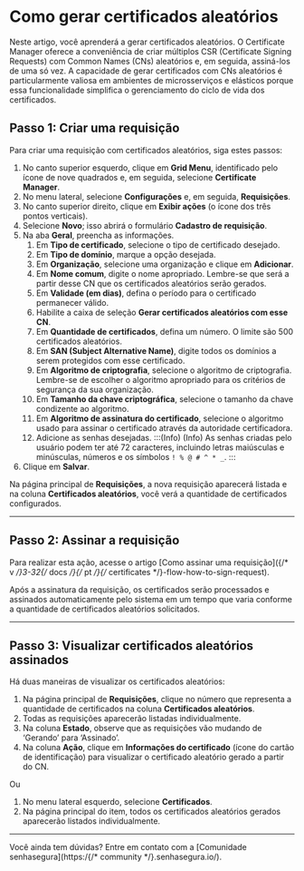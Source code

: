 # Como gerar certificados aleatórios

Neste artigo, você aprenderá a gerar certificados aleatórios. O Certificate Manager oferece a conveniência de criar múltiplos CSR (Certificate Signing Requests) com Common Names (CNs) aleatórios e, em seguida, assiná-los de uma só vez. A capacidade de gerar certificados com CNs aleatórios é particularmente valiosa em ambientes de microsserviços e elásticos porque essa funcionalidade simplifica o gerenciamento do ciclo de vida dos certificados.

## Passo 1: Criar uma requisição
Para criar uma requisição com certificados aleatórios, siga estes passos:

1. No canto superior esquerdo, clique em **Grid Menu**, identificado pelo ícone de nove quadrados e, em seguida, selecione **Certificate Manager**.
2. No menu lateral, selecione **Configurações** e, em seguida, **Requisições**.
3. No canto superior direito, clique em **Exibir ações** (o ícone dos três pontos verticais).
4. Selecione **Novo**; isso abrirá o formulário **Cadastro de requisição**.
5. Na aba **Geral**, preencha as informações.
    1. Em **Tipo de certificado**, selecione o tipo de certificado desejado.
    2. Em **Tipo de domínio**, marque a opção desejada.
    3. Em **Organização**, selecione uma organização e clique em **Adicionar**.
    4. Em **Nome comum**, digite o nome apropriado. Lembre-se que será a partir desse CN que os certificados aleatórios serão gerados. 
    5. Em **Validade (em dias)**, defina o período para o certificado permanecer válido.
    6. Habilite a caixa de seleção **Gerar certificados aleatórios com esse CN**.
    7. Em **Quantidade de certificados**, defina um número. O limite são 500 certificados aleatórios.
    8. Em **SAN (Subject Alternative Name)**, digite todos os domínios a serem protegidos com esse certificado.
    9. Em **Algoritmo de criptografia**, selecione o algoritmo de criptografia. Lembre-se de escolher o algoritmo apropriado para os critérios de segurança da sua organização.
    10. Em **Tamanho da chave criptográfica**, selecione o tamanho da chave condizente ao algoritmo.
    11. Em **Algoritmo de assinatura do certificado**, selecione o algoritmo usado para assinar o certificado através da autoridade certificadora.
    12. Adicione as senhas desejadas.
:::(Info) (Info)
As senhas criadas pelo usuário podem ter até 72 caracteres, incluindo letras maiúsculas e minúsculas, números e os símbolos `! % @ # ^ * _`.
:::
8. Clique em **Salvar**.

Na página principal de **Requisições**, a nova requisição aparecerá listada e na coluna **Certificados aleatórios**, você verá a quantidade de certificados configurados. 

* * *
## Passo 2: Assinar a requisição
Para realizar esta ação, acesse o artigo [Como assinar uma requisição]({/* v */}3-32{/* docs */}{/* pt */}{/* certificates */}-flow-how-to-sign-request).

Após a assinatura da requisição, os certificados serão processados e assinados automaticamente pelo sistema em um tempo que varia conforme a quantidade de certificados aleatórios solicitados.

* * *
## Passo 3: Visualizar certificados aleatórios assinados
Há duas maneiras de visualizar os certificados aleatórios:

1. Na página principal de **Requisições**, clique no número que representa a quantidade de certificados na coluna **Certificados aleatórios**. 
2. Todas as requisições aparecerão listadas individualmente. 
3. Na coluna **Estado**, observe que as requisições vão mudando de ‘Gerando’ para ‘Assinado’. 
4. Na coluna **Ação**, clique em **Informações do certificado** (ícone do cartão de identificação) para visualizar o certificado aleatório gerado a partir do CN.

Ou

1. No menu lateral esquerdo, selecione **Certificados**.
2. Na página principal do item, todos os certificados aleatórios gerados aparecerão listados individualmente.

* * *
Você ainda tem dúvidas? Entre em contato com a [Comunidade senhasegura](https:/{/* community */}.senhasegura.io/).
